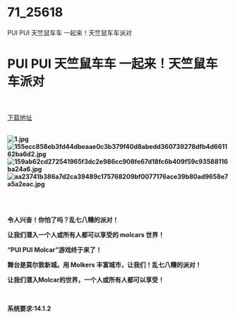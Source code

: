 # 71_25618
PUI PUI 天竺鼠车车 一起来！天竺鼠车车派对
# PUI PUI 天竺鼠车车 一起来！天竺鼠车车派对
 <br/></br>
[下载地址](https://www.switch520.cc/article/25618 "下载地址")
<br/></br>

<p><strong><img title="1.jpg" src="https://www.switch520.cc/muke_img/2021_12_16_3b01c6786ac71.jpg" alt="1.jpg"></strong><br>
<strong><img title="155ecc858eb3fd44dbeaae0c3b379f40d8abedd360739278dfb4d661162ba6d2.jpg" src="https://www.switch520.cc/muke_img/2021_12_16_33901e65f2a77.jpg" alt="155ecc858eb3fd44dbeaae0c3b379f40d8abedd360739278dfb4d661162ba6d2.jpg"></strong><br>
<strong><img title="159ab62cd272541965f3dc2e986cc908fe67d18fc6b409f59c93588116ba24a6.jpg" src="https://www.switch520.cc/muke_img/2021_12_16_220b0e68ae872.jpg" alt="159ab62cd272541965f3dc2e986cc908fe67d18fc6b409f59c93588116ba24a6.jpg"></strong><br>
<strong><img title="aa23741b386a7d2ca39489c175768209bf0077176ace39b80ad9658e7a5a2eac.jpg" src="https://www.switch520.cc/muke_img/2021_12_16_56a9eb9a522ee.jpg" alt="aa23741b386a7d2ca39489c175768209bf0077176ace39b80ad9658e7a5a2eac.jpg">&nbsp;</strong></p>
<p>&nbsp;</p>
<p><strong>令人兴奋！你怕了吗？乱七八糟的派对！</strong></p>
<p><strong>让我们潜入一个人或所有人都可以享受的 molcars 世界！</strong></p>
<p><strong>“PUI PUI Molcar”游戏终于来了！</strong></p>
<p><strong>舞台是莫尔敦新城。用 Molkers 丰富城市，让我们！乱七八糟的派对！</strong></p>
<p><strong>让我们潜入Molcar的世界，一个人或所有人都可以享受！</strong></p>
<p>&nbsp;</p>
<p><strong>系统要求:14.1.2</strong></p>



